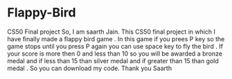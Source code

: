 # Flappy-Bird
CS50 Final project
So, I am saarth Jain. This CS50 final project in which I have finally made a flappy bird game . In this game if you prees P key so the game stops until you press P again you can use space key to fly the bird . If your score is more then 0 and less than 10 so you will be awarded a bronze medal and if less than 15 than silver medal and if greater than 15 than gold medal . So you can download my code.
Thank you
Saarth
